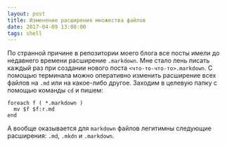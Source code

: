 ```yaml
---
layout: post
title: Изменение расширения множества файлов
date: 2017-04-09 13:08:00
tags: shell
---
```


По странной причине в репозитории моего блога все посты имели до недавнего времени расширение `.markdown`. Мне стало лень писать каждый раз при создании нового поста `<что-то-что-то>.markdown`. С помощью терминала можно оперативно изменить расширение всех файлов на `.md` или на какое-либо другое. Заходим в целевую папку с помощью команды `cd` и пишем:

```shell
foreach f ( *.markdown )
  mv $f $f:r.md
end
```

А вообще оказывается для `markdown` файлов легитимны следующие расширения: `.md`, `.mkdn` и
`.markdown`.
